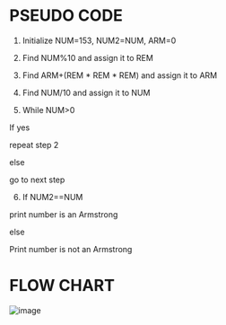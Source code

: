 # PSEUDO CODE
1.	Initialize NUM=153, NUM2=NUM, ARM=0

2.	Find NUM%10 and assign it to REM

3.	Find ARM+(REM * REM * REM) and assign it to ARM

4.	Find NUM/10 and assign it to NUM

5.	While NUM>0

If yes

repeat  step 2

else

go to next step

6.	 If NUM2==NUM

print number is an Armstrong

else

Print number is not an Armstrong

# FLOW CHART

![image](https://user-images.githubusercontent.com/73429989/102014177-b8c2a300-3d7a-11eb-9b2e-4433c832f2da.png)
